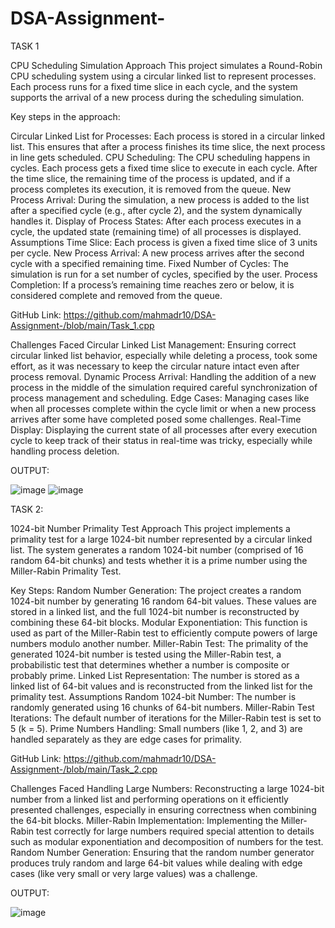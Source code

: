 # DSA-Assignment-

TASK 1

CPU Scheduling Simulation
Approach
This project simulates a Round-Robin CPU scheduling system using a circular linked list to represent processes. Each process runs for a fixed time slice in each cycle, and the system supports the arrival of a new process during the scheduling simulation.

Key steps in the approach:

Circular Linked List for Processes: Each process is stored in a circular linked list. This ensures that after a process finishes its time slice, the next process in line gets scheduled.
CPU Scheduling: The CPU scheduling happens in cycles. Each process gets a fixed time slice to execute in each cycle. After the time slice, the remaining time of the process is updated, and if a process completes its execution, it is removed from the queue.
New Process Arrival: During the simulation, a new process is added to the list after a specified cycle (e.g., after cycle 2), and the system dynamically handles it.
Display of Process States: After each process executes in a cycle, the updated state (remaining time) of all processes is displayed.
Assumptions
Time Slice: Each process is given a fixed time slice of 3 units per cycle.
New Process Arrival: A new process arrives after the second cycle with a specified remaining time.
Fixed Number of Cycles: The simulation is run for a set number of cycles, specified by the user.
Process Completion: If a process’s remaining time reaches zero or below, it is considered complete and removed from the queue.

GitHub Link: https://github.com/mahmadr10/DSA-Assignment-/blob/main/Task_1.cpp

Challenges Faced
Circular Linked List Management: Ensuring correct circular linked list behavior, especially while deleting a process, took some effort, as it was necessary to keep the circular nature intact even after process removal.
Dynamic Process Arrival: Handling the addition of a new process in the middle of the simulation required careful synchronization of process management and scheduling.
Edge Cases: Managing cases like when all processes complete within the cycle limit or when a new process arrives after some have completed posed some challenges.
Real-Time Display: Displaying the current state of all processes after every execution cycle to keep track of their status in real-time was tricky, especially while handling process deletion.

OUTPUT:

![image](https://github.com/user-attachments/assets/c8e4b4c4-acf9-4904-bd5b-a8fe87101921)
![image](https://github.com/user-attachments/assets/20cdb5a1-6335-4b90-9596-4a955a1aaeba)



TASK 2:

1024-bit Number Primality Test
Approach
This project implements a primality test for a large 1024-bit number represented by a circular linked list. The system generates a random 1024-bit number (comprised of 16 random 64-bit chunks) and tests whether it is a prime number using the Miller-Rabin Primality Test.

Key Steps:
Random Number Generation: The project creates a random 1024-bit number by generating 16 random 64-bit values. These values are stored in a linked list, and the full 1024-bit number is reconstructed by combining these 64-bit blocks.
Modular Exponentiation: This function is used as part of the Miller-Rabin test to efficiently compute powers of large numbers modulo another number.
Miller-Rabin Test: The primality of the generated 1024-bit number is tested using the Miller-Rabin test, a probabilistic test that determines whether a number is composite or probably prime.
Linked List Representation: The number is stored as a linked list of 64-bit values and is reconstructed from the linked list for the primality test.
Assumptions
Random 1024-bit Number: The number is randomly generated using 16 chunks of 64-bit numbers.
Miller-Rabin Test Iterations: The default number of iterations for the Miller-Rabin test is set to 5 (k = 5).
Prime Numbers Handling: Small numbers (like 1, 2, and 3) are handled separately as they are edge cases for primality.

GitHub Link: https://github.com/mahmadr10/DSA-Assignment-/blob/main/Task_2.cpp


Challenges Faced
Handling Large Numbers: Reconstructing a large 1024-bit number from a linked list and performing operations on it efficiently presented challenges, especially in ensuring correctness when combining the 64-bit blocks.
Miller-Rabin Implementation: Implementing the Miller-Rabin test correctly for large numbers required special attention to details such as modular exponentiation and decomposition of numbers for the test.
Random Number Generation: Ensuring that the random number generator produces truly random and large 64-bit values while dealing with edge cases (like very small or very large values) was a challenge.

OUTPUT:

![image](https://github.com/user-attachments/assets/0592d5be-9a25-41e4-8c95-bab6f81b9a6a)


